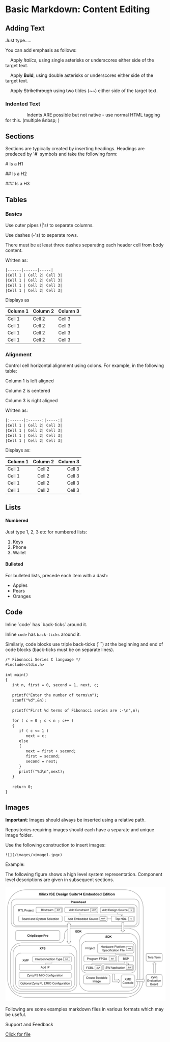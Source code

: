 
# Basic Markdown: Content Editing 

## Adding Text

Just type.....

You can add emphasis as follows:

&nbsp;&nbsp;&nbsp;&nbsp;Apply *Italics*, using single asterisks or underscores either side of the target text.

&nbsp;&nbsp;&nbsp;&nbsp;Apply **Bold**, using double asterisks or underscores either side of the target text.

&nbsp;&nbsp;&nbsp;&nbsp;Apply ~~Strikethrough~~ using two tildes (\~~) either side of the target text.

### Indented Text
&nbsp;&nbsp;&nbsp;&nbsp;&nbsp;&nbsp;&nbsp;&nbsp;&nbsp;&nbsp;&nbsp;&nbsp;&nbsp;&nbsp;&nbsp;&nbsp; Indents ARE possible but not native - use normal HTML tagging for this. (multiple \&nbsp;&nbsp;)

## Sections
Sections are typically created by inserting headings.
Headings are predeced by '#' symbols and take the following form:

\# Is a H1

\## Is a H2

\### Is a H3

## Tables

### Basics

Use outer pipes (|'s) to separate columns.

Use dashes (-'s) to separate rows.

There must be at least three dashes separating each header cell from body content.

Written as:

```|Column 1 | Column 2 |Column 3|
|------|------|-----|
|Cell 1 | Cell 2| Cell 3|
|Cell 1 | Cell 2| Cell 3|
|Cell 1 | Cell 2| Cell 3|
|Cell 1 | Cell 2| Cell 3|
```
Displays as

|Column 1 | Column 2 |Column 3|
|------|------|-----|
|Cell 1 | Cell 2| Cell 3|
|Cell 1 | Cell 2| Cell 3|
|Cell 1 | Cell 2| Cell 3|
|Cell 1 | Cell 2| Cell 3|

### Alignment

Control cell horizontal alignment using colons. For example, in the following table:

Column 1 is left aligned

Column 2 is centered

Column 3 is right aligned

Written as:

```|Column 1 | Column 2 |Column 3|
|:------|:------:|-----:|
|Cell 1 | Cell 2| Cell 3|
|Cell 1 | Cell 2| Cell 3|
|Cell 1 | Cell 2| Cell 3|
|Cell 1 | Cell 2| Cell 3|
```

Displays as:

|Column 1 | Column 2 |Column 3|
|:------|:------:|-----:|
|Cell 1 | Cell 2| Cell 3|
|Cell 1 | Cell 2| Cell 3|
|Cell 1 | Cell 2| Cell 3|
|Cell 1 | Cell 2| Cell 3|


## Lists
#### Numbered
Just type 1, 2, 3 etc for numbered lists:
1. Keys
2. Phone
3. Wallet

#### Bulleted
For bulleted lists, precede each item with a dash:
- Apples
- Pears
- Oranges

## Code

Inline \`code\` has \`back-ticks\` around it.

Inline `code` has `back-ticks` around it.

Similarly, code blocks use triple back-ticks (\```) at the beginning and end of code blocks (back-ticks must be on separate lines).
```
/* Fibonacci Series C language */
#include<stdio.h>
 
int main()
{
   int n, first = 0, second = 1, next, c;
 
   printf("Enter the number of terms\n");
   scanf("%d",&n);
 
   printf("First %d terms of Fibonacci series are :-\n",n);
 
   for ( c = 0 ; c < n ; c++ )
   {
      if ( c <= 1 )
         next = c;
      else
      {
         next = first + second;
         first = second;
         second = next;
      }
      printf("%d\n",next);
   }
 
   return 0;
}
```

## Images
**Important**: Images should always be inserted using a relative path.

Repositories requiring images should each have a separate and unique image folder.

Use the following construction to insert images:

```
![](/images/<image1.jpg>)
```

Example:

The following figure shows a high level system representation. Component level descriptions are given in subsequent sections.

![](/images/image1.jpg)

Following are some examples markdown files in various formats which may be useful.




Support and Feedback

[Click for file][]

[Click for file]:file_2.md

[Prerequisites]:prerequisites.md

[Register space]:registers.md

[APIs]:apis.md

[Example use cases]:examples.md

[Tutorials]:tutorials.md
